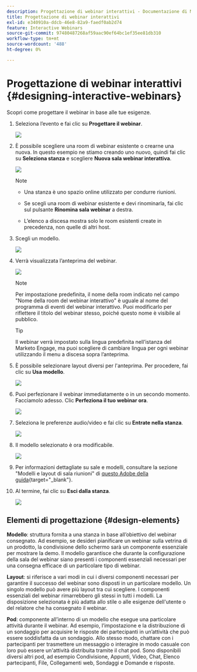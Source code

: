 ```yaml
---
description: Progettazione di webinar interattivi - Documentazione di Marketo - Documentazione del prodotto
title: Progettazione di webinar interattivi
exl-id: e340910a-ddcb-46e8-82a9-faedf0ab2d74
feature: Interactive Webinars
source-git-commit: 97480487268af59aac90ef64bc1ef35ee81db310
workflow-type: tm+mt
source-wordcount: '488'
ht-degree: 0%

---
```


# Progettazione di webinar interattivi {#designing-interactive-webinars}

Scopri come progettare il webinar in base alle tue esigenze.

1. Seleziona l’evento e fai clic su **Progettare il webinar**.

   ![](assets/designing-interactive-webinars-1.png)

1. È possibile scegliere una room di webinar esistente o crearne una nuova. In questo esempio ne stiamo creando uno nuovo, quindi fai clic su **Seleziona stanza** e scegliere **Nuova sala webinar interattiva**.

   ![](assets/designing-interactive-webinars-2.png)

   >[!NOTE]
   >
   >* Una stanza è uno spazio online utilizzato per condurre riunioni.
   >
   >* Se scegli una room di webinar esistente e devi rinominarla, fai clic sul pulsante **Rinomina sala webinar** a destra.
   >
   >* L’elenco a discesa mostra solo le room esistenti create in precedenza, non quelle di altri host.

1. Scegli un modello.

   ![](assets/designing-interactive-webinars-3.png)

1. Verrà visualizzata l’anteprima del webinar.

   ![](assets/designing-interactive-webinars-4.png)

   >[!NOTE]
   >
   >Per impostazione predefinita, il nome della room indicato nel campo &quot;Nome della room del webinar interattivo&quot; è uguale al nome del programma di eventi del webinar interattivo. Puoi modificarlo per riflettere il titolo del webinar stesso, poiché questo nome è visibile al pubblico.

   >[!TIP]
   >
   >Il webinar verrà impostato sulla lingua predefinita nell’istanza del Marketo Engage, ma puoi scegliere di cambiare lingua per ogni webinar utilizzando il menu a discesa sopra l’anteprima.

1. È possibile selezionare layout diversi per l&#39;anteprima. Per procedere, fai clic su **Usa modello**.

   ![](assets/designing-interactive-webinars-5.png)

1. Puoi perfezionare il webinar immediatamente o in un secondo momento. Facciamolo adesso. Clic **Perfeziona il tuo webinar ora**.

   ![](assets/designing-interactive-webinars-6.png)

1. Seleziona le preferenze audio/video e fai clic su **Entrate nella stanza**.

   ![](assets/designing-interactive-webinars-7.png)

1. Il modello selezionato è ora modificabile.

   ![](assets/designing-interactive-webinars-8.png)

1. Per informazioni dettagliate su sale e modelli, consultare la sezione &quot;Modelli e layout di sala riunioni&quot; di [questo Adobe della guida](https://helpx.adobe.com/in/adobe-connect/using/creating-arranging-meetings.html#creating_and_arranging_meetings){target="_blank"}.

1. Al termine, fai clic su **Esci dalla stanza**.

   ![](assets/designing-interactive-webinars-9.png)

## Elementi di progettazione {#design-elements}

**Modello**: struttura fornita a una stanza in base all’obiettivo del webinar consegnato. Ad esempio, se desideri pianificare un webinar sulla vetrina di un prodotto, la condivisione dello schermo sarà un componente essenziale per mostrare la demo. Il modello garantisce che durante la configurazione della sala del webinar siano presenti i componenti essenziali necessari per una consegna efficace di un particolare tipo di webinar.

**Layout**: si riferisce a vari modi in cui i diversi componenti necessari per garantire il successo del webinar sono disposti in un particolare modello. Un singolo modello può avere più layout tra cui scegliere. I componenti essenziali del webinar rimarrebbero gli stessi in tutti i modelli. La disposizione selezionata è più adatta allo stile o alle esigenze dell&#39;utente o del relatore che ha consegnato il webinar.

**Pod**: componente all’interno di un modello che esegue una particolare attività durante il webinar. Ad esempio, l’impostazione e la distribuzione di un sondaggio per acquisire le risposte dei partecipanti in un’attività che può essere soddisfatta da un sondaggio. Allo stesso modo, chattare con i partecipanti per trasmettere un messaggio o interagire in modo casuale con loro può essere un&#39;attività distribuita tramite il chat pod. Sono disponibili diversi altri pod, ad esempio Condivisione, Appunti, Video, Chat, Elenco partecipanti, File, Collegamenti web, Sondaggi e Domande e risposte.
